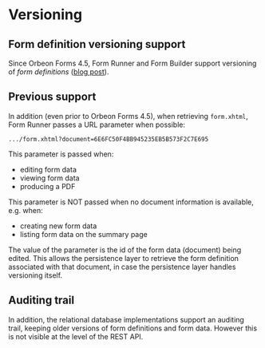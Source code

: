 # Versioning

<!-- toc -->

## Form definition versioning support

Since Orbeon Forms 4.5, Form Runner and Form Builder support versioning of _form definitions_ ([blog post](http://blog.orbeon.com/2014/02/form-versioning.html)).

## Previous support

In addition (even prior to Orbeon Forms 4.5), when retrieving `form.xhtml`, Form Runner passes a URL parameter when possible:

```
.../form.xhtml?document=6E6FC50F4BB945235EB5B573F2C7E695
```

This parameter is passed when:

* editing form data
* viewing form data
* producing a PDF

This parameter is NOT passed when no document information is available, e.g. when:

* creating new form data
* listing form data on the summary page

The value of the parameter is the id of the form data (document) being edited. This allows the persistence layer to retrieve the form definition associated with that document, in case the persistence layer handles versioning itself.

## Auditing trail

In addition, the relational database implementations support an auditing trail, keeping older versions of form definitions and form data. However this is not visible at the level of the REST API.
